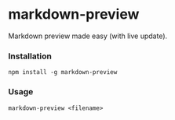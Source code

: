# markdown-preview 
Markdown preview made easy (with live update).

### Installation
    npm install -g markdown-preview 

### Usage
    markdown-preview <filename>

